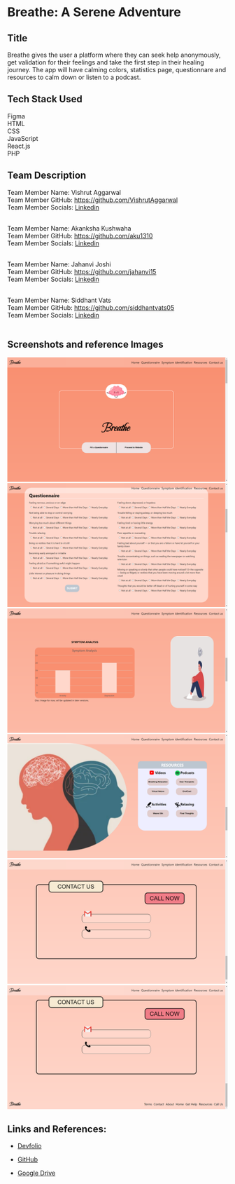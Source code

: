 # Breathe: A Serene Adventure

## Title

Breathe gives the user a platform where they can seek help anonymously, get validation for their feelings and take the first step in their healing journey. The app will have calming colors, statistics page, questionnare and resources to calm down or listen to a podcast.

## Tech Stack Used

Figma<br/>
HTML<br/>
CSS<br/>
JavaScript<br/>
React.js<br/>
PHP<br/>

## Team Description

Team Member Name: Vishrut Aggarwal<br/>
Team Member GitHub: https://github.com/VishrutAggarwal<br/>
Team Member Socials: [Linkedin](https://www.linkedin.com/in/vishrut-aggarwal/)<br/><br/>

Team Member Name: Akanksha Kushwaha<br/>
Team Member GitHub: https://github.com/aku1310<br/>
Team Member Socials: [Linkedin](https://www.linkedin.com/in/akankshakushwaha/)<br/><br/>

Team Member Name: Jahanvi Joshi<br/>
Team Member GitHub: https://github.com/jahanvi15<br/>
Team Member Socials: [Linkedin](https://www.linkedin.com/in/jahanvi-joshi-6645471b5/)<br/><br/>

Team Member Name: Siddhant Vats<br/>
Team Member GitHub: https://github.com/siddhantvats05<br/>
Team Member Socials: [Linkedin](https://www.linkedin.com/in/siddhant-vats/)<br/><br/>


## Screenshots and reference Images

![Screenshot 1](./screenshots/1.png)
![Screenshot 2](./screenshots/2.png)
![Screenshot 3](./screenshots/3.png)
![Screenshot 4](./screenshots/4.png)
![Screenshot 5](./screenshots/5.png)
![Screenshot 6](./screenshots/6.png)

## Links and References: 

- [Devfolio](https://devfolio.co/projects/breathe-a-serene-adventure-30f2)

- [GitHub](https://github.com/aku1310/breathe)

- [Google Drive](https://drive.google.com/drive/folders/1UjoGZZc-LEj57IFiirZFxOcvCBdWoKiu?usp=sharing)